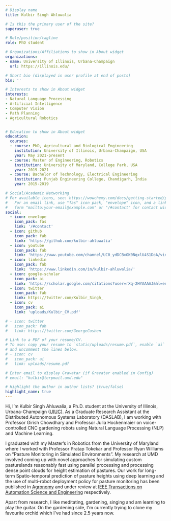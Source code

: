 ```yaml
---
# Display name
title: Kulbir Singh Ahluwalia

# Is this the primary user of the site?
superuser: true

# Role/position/tagline
role: PhD student

# Organizations/Affiliations to show in About widget
organizations:
- name: University of Illinois, Urbana-Champaign
  url: https://illinois.edu/

# Short bio (displayed in user profile at end of posts)
bio: ''

# Interests to show in About widget
interests:
- Natural Language Processing
- Artificial Intelligence
- Computer Vision
- Path Planning
- Agricultural Robotics


# Education to show in About widget
education:
  courses:
  - course: PhD, Agricultural and Biological Engineering
    institution: University of Illinois, Urbana-Champaign, USA
    year: May 2021-present
  - course: Master of Engineering, Robotics
    institution: University of Maryland, College Park, USA
    year: 2019-2021
  - course: Bachelor of Technology, Electrical Engineering
    institution: Punjab Engineering College, Chandigarh, India
    year: 2015-2019

# Social/Academic Networking
# For available icons, see: https://wowchemy.com/docs/getting-started/page-builder/#icons
#   For an email link, use "fas" icon pack, "envelope" icon, and a link in the
#   form "mailto:your-email@example.com" or "/#contact" for contact widget.
social:
  - icon: envelope
    icon_pack: fas
    link: '/#contact'
  - icon: github
    icon_pack: fab
    link: 'https://github.com/kulbir-ahluwalia'
  - icon: youtube
    icon_pack: fab
    link: 'https://www.youtube.com/channel/UC0_ydDCBxOK0NqxlU4S1DoA/videos'
  - icon: linkedin
    icon_pack: fab
    link: 'https://www.linkedin.com/in/kulbir-ahluwalia/'
  - icon: google-scholar
    icon_pack: ai
    link: 'https://scholar.google.com/citations?user=rXq-2HYAAAAJ&hl=en&authuser=1'
  - icon: twitter
    icon_pack: fab
    link: https://twitter.com/Kulbir_Singh_
  - icon: cv
    icon_pack: ai
    link: 'uploads/Kulbir_CV.pdf'

# - icon: twitter
#   icon_pack: fab
#   link: https://twitter.com/GeorgeCushen

# Link to a PDF of your resume/CV.
# To use: copy your resume to `static/uploads/resume.pdf`, enable `ai` icons in `params.toml`, 
# and uncomment the lines below.
# - icon: cv
#   icon_pack: ai
#   link: uploads/resume.pdf

# Enter email to display Gravatar (if Gravatar enabled in Config)
# email: "kulbir@terpmail.umd.edu"

# Highlight the author in author lists? (true/false)
highlight_name: true
---
```


<!-- in the Agricultural and Biological Engineering (ABE) Department 
([DASLAB](http://daslab.illinois.edu/))
 -->

Hi, I’m Kulbir Singh Ahluwalia, a Ph.D. student at the University of Illinois, Urbana-Champaign ([UIUC](https://illinois.edu/)). As a Graduate Research Assistant at the Distributed Autonomous Systems Laboratory (DASLAB), I am working with Professor Girish Chowdhary and Professor Julia Hockenmaier on voice-controlled CNC gardening robots using Natural Language Processing (NLP) and Machine Learning.

<!-- at the Robotics Algorithms & Autonomous Systems (RAAS) Lab 
https://raaslab.org/index.html-->

I graduated with my Master’s in Robotics from the University of Maryland where I worked with Professor Pratap Tokekar and Professor Ryan Williams on “Pasture Monitoring in Simulated Environments”. My research at UMD involved coming up with novel approaches for simulating custom pasturelands reasonably fast using parallel processing and processing dense point clouds for height estimation of pastures. Our work for long-term Spatio-temporal prediction of pasture heights using deep learning and the use of multi-robot deployment policy for pasture monitoring has been published in [Agronomy](https://www.mdpi.com/2073-4395/11/11/2245) and under review at [IEEE Transactions on Automation Science and Engineering](https://arxiv.org/abs/2112.09203) respectively.

Apart from research, I like meditating, gardening, singing and am learning to play the guitar. On the gardening side, I'm currently trying to clone my favourite orchid which I've had since 2.5 years now.

 <!-- I'm good at cooking tasty dishes from whatever is available in the fridge. -->


<!-- My research interests include NLP for voice-controlled agricultural robots, multi-robot planning, autonomous vehicle navigation in unknown environments with uncertainty and applied computer vision. I'm learning to use RL for multi-agent systems, high-level planning and DL for computer vision applications. -->



<!-- {{< icon name="download" pack="fas" >}} Download my {{< staticref "uploads/Kulbir_CV.pdf" "newtab" >}}CV{{< /staticref >}}. -->
